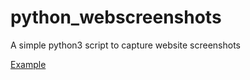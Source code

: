 # python_webscreenshots
A simple python3 script to capture website screenshots

[Example](https://raw.githubusercontent.com/w2k8/python_webscreenshots/main/images/webscreenshot.png)